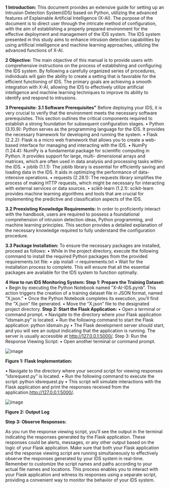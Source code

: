 **1 Introduction:**
This document provides an extensive guide for setting up an Intrusion Detection System(IDS) based on Python, utilizing the advanced features of Explainable Artificial Intelligence (X-AI). The purpose of the document is to direct user through the intricate method of configuration, with the aim of establishing a properly prepared environment for the effective deployment and management of the IDS system. The IDS system presented in this study aims to enhance intrusion detection capabilities by using artificial intelligence and machine learning approaches, utilizing the advanced functions of X-AI.

**2 Objective:**
The main objective of this manual is to provide users with comprehensive instructions on the process of establishing and configuring the IDS system. By following a carefully organized series of procedures, individuals will gain the ability to create a setting that is favorable for the efficient functioning of IDS. The primary goals are achieving a smooth integration with X-AI, allowing the IDS to effectively utilize artificial intelligence and machine learning techniques to improve its ability to identify and respond to intrusions.

**3 Prerequisite:
3.1 Software Prerequisites"**
Before deploying your IDS, it is very crucial to verify that the environment meets the necessary software prerequisites. This section outlines the critical components required to establish a strong foundation for subsequent configuration stages.
• Python (3.10.9): Python serves as the programming language for the IDS. It provides the necessary framework for developing and running the system.
• Flask (2.2.2): Flask is a micro web framework that allows you to create a web-based interface for managing and interacting with the IDS.
• NumPy (1.24.4): NumPy is a fundamental package for scientific computing in Python. It provides support for large, multi- dimensional arrays and matrices, which are often used in data analysis and processing tasks within the IDS.
• joblib (1.1.1): The joblib library is essential for efficiently saving and loading data in the IDS. It aids in optimizing the performance of data-intensive operations.
• requests (2.28.1): The requests library simplifies the process of making HTTP requests, which might be necessary for interacting with external services or data sources.
• scikit-learn (1.2.1): scikit-learn provides machine learning algorithms and tools that are crucial for implementing the predictive and classification aspects of the IDS.

**3.2 Preexisting Knowledge Requirements:**
In order to proficiently interact with the handbook, users are required to possess a foundational comprehension of intrusion detection ideas, Python programming, and machine learning principles. This section provides a detailed explanation of the necessary knowledge required to fully understand the configuration procedure.

**3.3 Package Installation:**
To ensure the necessary packages are installed, proceed as follows:
• While in the project directory, execute the following command to install the required Python packages from the provided requirements.txt file:
• pip install -r requirements.txt
• Wait for the installation process to complete. This will ensure that all the essential
packages are available for the IDS system to function optimally.

**4 How to run IDS Monitoring System:**
**Step 1: Prepare the Training Dataset:**
• Begin by executing the Python Notebook named ”X-AI-IDS.pynb”. This action triggers the creation of a training dataset file in JSON format, named ”X.json.”
• Once the Python Notebook completes its execution, you’ll find the ”X.json” file generated.
• Move the ”X.json” file to the designated project directory.
**Step 2: Start the Flask Application:**
• Open a terminal or command prompt.
• Navigate to the directory where your Flask application ”idsmain.py” is located.
• Run the following command to start the Flask application: python idsmain.py
• The Flask development server should start, and you will see an output indicating
that the application is running. The server is usually accessible at http://127.0.0.1:5000/.
Step 3: Run the Response Viewing Script:
• Open another terminal or command prompt.

![image](https://github.com/dharmi15/Python-IDS/assets/79712938/50c2b3f9-37ff-4dd8-97de-a92a163ba9ae)

**Figure 1: Flask Implementation:**

• Navigate to the directory where your second script for viewing responses ”idsrequest.py” is located.
• Run the following command to execute the script: python idsrequest.py
• This script will simulate interactions with the Flask application and print the responses received from the application.http://127.0.0.1:5000/.

![image](https://github.com/dharmi15/Python-IDS/assets/79712938/115c17ab-523b-439d-a463-9d97459a68ca)

**Figure 2: Output Log**

**Step 3: Observe Responses:**

As you run the response viewing script, you’ll see the output in the terminal indicating the responses generated by the Flask application. These responses could be alerts, messages, or any other output based on the logic of your Flask application. Make sure that both your Flask application and the response viewing script are running simultaneously to effectively observe the responses generated by your IDS system in real-time. Remember to customize the script names and paths according to your actual file names and locations. This process enables you to interact with your Flask application
and witness its responses using a separate script, providing a convenient way to monitor the behavior of your IDS system.
